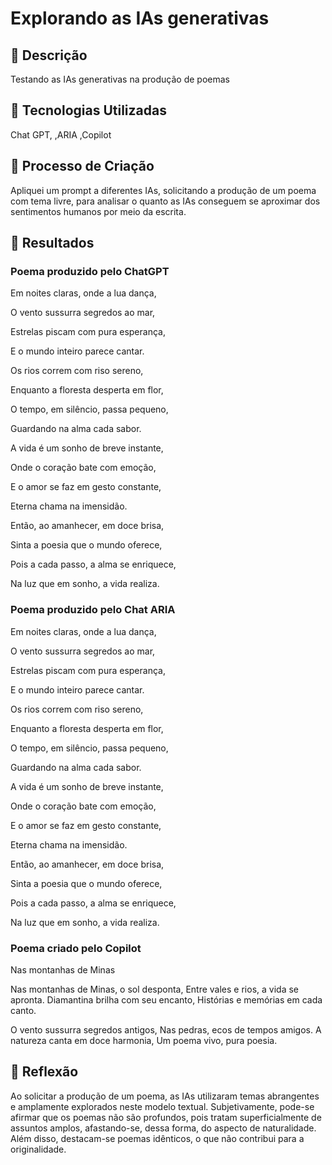 # Explorando as IAs generativas

## 📒 Descrição
Testando as IAs generativas na produção de poemas 

## 🤖 Tecnologias Utilizadas
Chat GPT,
,ARIA
,Copilot

## 🧐 Processo de Criação
Apliquei um prompt a diferentes IAs, solicitando a produção de um poema com tema livre, para analisar o quanto as IAs conseguem se aproximar dos sentimentos humanos por meio da escrita.

## 🚀 Resultados
### Poema produzido pelo ChatGPT 
Em noites claras, onde a lua dança,

O vento sussurra segredos ao mar,

Estrelas piscam com pura esperança,

E o mundo inteiro parece cantar.


Os rios correm com riso sereno,

Enquanto a floresta desperta em flor,

O tempo, em silêncio, passa pequeno,

Guardando na alma cada sabor.

A vida é um sonho de breve instante,

Onde o coração bate com emoção,

E o amor se faz em gesto constante,


Eterna chama na imensidão.

Então, ao amanhecer, em doce brisa,

Sinta a poesia que o mundo oferece,

Pois a cada passo, a alma se enriquece,

Na luz que em sonho, a vida realiza.


### Poema produzido pelo Chat ARIA

Em noites claras, onde a lua dança,

O vento sussurra segredos ao mar,

Estrelas piscam com pura esperança,

E o mundo inteiro parece cantar.


Os rios correm com riso sereno,

Enquanto a floresta desperta em flor,

O tempo, em silêncio, passa pequeno,

Guardando na alma cada sabor.

A vida é um sonho de breve instante,

Onde o coração bate com emoção,

E o amor se faz em gesto constante,


Eterna chama na imensidão.

Então, ao amanhecer, em doce brisa,

Sinta a poesia que o mundo oferece,

Pois a cada passo, a alma se enriquece,

Na luz que em sonho, a vida realiza.

### Poema criado pelo Copilot

Nas montanhas de Minas

Nas montanhas de Minas, o sol desponta, Entre vales e rios, a vida se apronta. Diamantina brilha com seu encanto, Histórias e memórias em cada canto.

O vento sussurra segredos antigos, Nas pedras, ecos de tempos amigos. A natureza canta em doce harmonia, Um poema vivo, pura poesia.

## 💭 Reflexão 
Ao solicitar a produção de um poema, as IAs utilizaram temas abrangentes e amplamente explorados neste modelo textual. Subjetivamente, pode-se afirmar que os poemas não são profundos, pois tratam superficialmente de assuntos amplos, afastando-se, dessa forma, do aspecto de naturalidade. Além disso, destacam-se poemas idênticos, o que não contribui para a originalidade.

